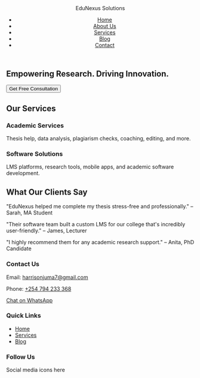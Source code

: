 <!DOCTYPE html>
<html lang="en">
<head>
  <meta charset="UTF-8" />
  <meta name="viewport" content="width=device-width, initial-scale=1.0" />
  <title>EduNexus Solutions</title>
  <link rel="stylesheet" href="styles.css" />
</head>
<body>
  <!-- Header -->
  <header>
    <div class="container nav-bar">
      <div class="logo">EduNexus Solutions</div>
      <nav>
        <ul>
          <li><a href="#">Home</a></li>
          <li><a href="#about">About Us</a></li>
          <li><a href="#services">Services</a></li>
          <li><a href="#blog">Blog</a></li>
          <li><a href="#contact">Contact</a></li>
        </ul>
      </nav>
    </div>
  </header>

  <!-- Hero Section -->
  <section class="hero">
    <div class="hero-content">
      <h1>Empowering Research. Driving Innovation.</h1>
      <button onclick="alert('Consultation form coming soon!')">Get Free Consultation</button>
    </div>
  </section>

  <!-- Services Section -->
  <section id="services" class="services">
    <div class="container">
      <h2>Our Services</h2>
      <div class="service-grid">
        <div class="service-card">
          <h3>Academic Services</h3>
          <p>Thesis help, data analysis, plagiarism checks, coaching, editing, and more.</p>
        </div>
        <div class="service-card">
          <h3>Software Solutions</h3>
          <p>LMS platforms, research tools, mobile apps, and academic software development.</p>
        </div>
      </div>
    </div>
  </section>

  <!-- Testimonials Section -->
  <section class="testimonials">
    <div class="container">
      <h2>What Our Clients Say</h2>
      <div class="testimonial">
        <p>"EduNexus helped me complete my thesis stress-free and professionally." – Sarah, MA Student</p>
      </div>
      <div class="testimonial">
        <p>"Their software team built a custom LMS for our college that's incredibly user-friendly." – James, Lecturer</p>
      </div>
      <div class="testimonial">
        <p>"I highly recommend them for any academic research support." – Anita, PhD Candidate</p>
      </div>
    </div>
  </section>

  <!-- Contact Section -->
  <footer id="contact">
    <div class="container footer">
      <div>
        <h3>Contact Us</h3>
        <p>Email: <a href="mailto:harrisonjuma7@gmail.com">harrisonjuma7@gmail.com</a></p>
        <p>Phone: <a href="tel:+254794233368">+254 794 233 368</a></p>
        <p><a href="https://wa.me/254794233368" target="_blank">Chat on WhatsApp</a></p>
      </div>
      <div>
        <h3>Quick Links</h3>
        <ul>
          <li><a href="#">Home</a></li>
          <li><a href="#services">Services</a></li>
          <li><a href="#blog">Blog</a></li>
        </ul>
      </div>
      <div>
        <h3>Follow Us</h3>
        <p>Social media icons here</p>
      </div>
    </div>
  </footer>

  <script src="script.js"></script>
</body>
</html>
